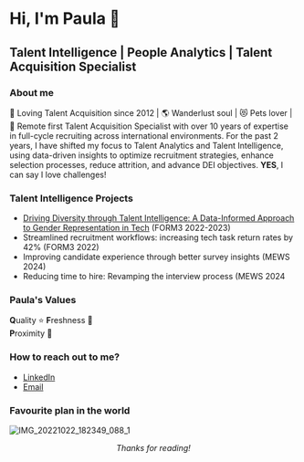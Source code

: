 # Hi, I'm Paula 👋
## Talent Intelligence | People Analytics | Talent Acquisition Specialist
### About me
💙 Loving Talent Acquisition since 2012 | 🌎 Wanderlust soul | 😻 Pets lover | 🏡 Remote first
Talent Acquisition Specialist with over 10 years of expertise in full-cycle recruiting across international environments. For the past 2 years, I have shifted my focus to Talent Analytics and Talent Intelligence, using data-driven insights to optimize recruitment strategies, enhance selection processes, reduce attrition, and advance DEI objectives. **YES**, I can say I love challenges!

### Talent Intelligence Projects
- [Driving Diversity through Talent Intelligence: A Data-Informed Approach to Gender Representation in Tech](https://docs.google.com/document/d/1w-IQxTihZBimoJW6j86l0L1ORVRA7FWt15yaw3RVJQw/edit?tab=t.0) (FORM3 2022-2023)
- Streamlined recruitment workflows: increasing tech task return rates by 42% (FORM3 2022)
- Improving candidate experience through better survey insights (MEWS 2024)
- Reducing time to hire: Revamping the interview process (MEWS 2024

### Paula's Values
**Q**uality ⭐
**F**reshness 🌿       
**P**roximity 💌    
 
### How to reach out to me?
- [LinkedIn](https://www.linkedin.com/in/gomezpaula/)  
- [Email](mailto:pgomez.techtalent@gmail.com)

### Favourite plan in the world
![IMG_20221022_182349_088_1](https://github.com/pgg89/pgg89/assets/79692339/18baa25c-55e6-46ee-a847-482f1d8fd535)

*<p align="center"> Thanks for reading!*
